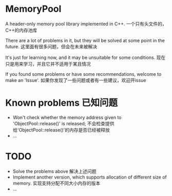 # MemoryPool

A header-only memory pool library implemented in C++.
一个只有头文件的，C++的内存池库

There are a lot of problems in it, but they will be solved at some point in the future.
这里面有很多问题，但会在未来被解决 

It's just for learning now, and it may be unsuitable for some conditions.
现在只是用来学习，并且它并不适用于某且情况 

If you found some problems or have some recommendations, welcome to make an 'Issue'.
如果你发现了一些问题或者有一些建议，欢迎开issue 

# Known problems 已知问题
- Won't check whether the memory address given to 'ObjectPool::release()' is released;
  不会检查提供给'ObjectPool::release()'的内存是否已经被释放
- ...

# TODO
- Solve the problems above
  解决上述问题
- Implement another version, which supports allocation of different size of memory.
  实现支持分配不同大小内存的版本
- ...
